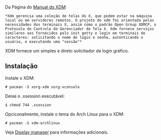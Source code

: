 Da Página do [Manual do XDM](http://www.xfree86.org/current/xdm.1.html):

	*Xdm gerencia uma coleção de telas do X, que podem estar na máquina local ou em servidores remotos. O projeto do xdm foi orientada pelas necessidades dos terminais X, assim como o padrão Open Group XDMCP, o Protocolo de Controle do Gerenciador de Tela X. Xdm fornece serviços similares aos fornecidos pelo init getty e login em terminais de caracteres: solicitando o nome de login e senha, autenticando o usuário, e executando uma "sessão"*

XDM fornece um simples e direto solicitador de login gráfico.

## Instalação

Instale o XDM:

```
# pacman -S xorg-xdm xorg-xconsole

```

Deixe o .xsession executável:

```
$ chmod 744 .xsession

```

Opciconalmente, instale o tema do Arch Linux para o XDM:

```
# pacman -S xdm-archlinux

```

Veja [Display manager](/index.php/Display_manager "Display manager") para informações adicionais.